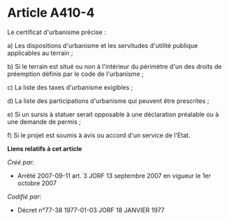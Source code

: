 # Article A410-4

Le certificat d'urbanisme précise :

a) Les dispositions d'urbanisme et les servitudes d'utilité publique applicables au terrain ;

b) Si le terrain est situé ou non à l'intérieur du périmètre d'un des droits de préemption définis par le code de
l'urbanisme ;

c) La liste des taxes d'urbanisme exigibles ;

d) La liste des participations d'urbanisme qui peuvent être prescrites ;

e) Si un sursis à statuer serait opposable à une déclaration préalable ou à une demande de permis ;

f) Si le projet est soumis à avis ou accord d'un service de l'Etat.

**Liens relatifs à cet article**

_Créé par_:

  - Arrêté 2007-09-11 art. 3 JORF 13 septembre 2007 en vigueur le 1er octobre 2007

_Codifié par_:

  - Décret n°77-38 1977-01-03 JORF 18 JANVIER 1977
